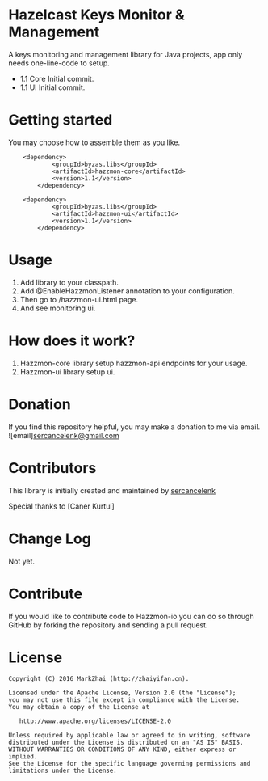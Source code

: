 # Hazelcast Keys Monitor & Management 
A keys monitoring and management library for Java projects, app only needs one-line-code to setup.

- 1.1 Core Initial commit. 
- 1.1 UI Initial commit.

# Getting started

You may choose how to assemble them as you like.

```maven
    <dependency>
			<groupId>byzas.libs</groupId>
			<artifactId>hazzmon-core</artifactId>
			<version>1.1</version>
		</dependency>
    
    <dependency>
			<groupId>byzas.libs</groupId>
			<artifactId>hazzmon-ui</artifactId>
			<version>1.1</version>
		</dependency>
```

# Usage

1. Add library to your classpath.
2. Add @EnableHazzmonListener annotation to your configuration.
3. Then go to /hazzmon-ui.html page.
4. And see monitoring ui.

# How does it work?

1. Hazzmon-core library setup hazzmon-api endpoints for your usage.
2. Hazzmon-ui library setup ui.

# Donation

If you find this repository helpful, you may make a donation to me via email.
![email]sercancelenk@gmail.com

# Contributors

This library is initially created and maintained by [sercancelenk](https://github.com/sercancelenk)

Special thanks to [Caner Kurtul]

# Change Log

Not yet.

# Contribute

If you would like to contribute code to Hazzmon-io you can do so through GitHub by forking the repository and sending a pull request.

# License

    Copyright (C) 2016 MarkZhai (http://zhaiyifan.cn).

    Licensed under the Apache License, Version 2.0 (the "License");
    you may not use this file except in compliance with the License.
    You may obtain a copy of the License at

       http://www.apache.org/licenses/LICENSE-2.0

    Unless required by applicable law or agreed to in writing, software
    distributed under the License is distributed on an "AS IS" BASIS,
    WITHOUT WARRANTIES OR CONDITIONS OF ANY KIND, either express or implied.
    See the License for the specific language governing permissions and
    limitations under the License.
